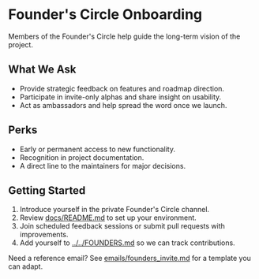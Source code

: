 # Founder's Circle Onboarding

Members of the Founder's Circle help guide the long-term vision of the project.

## What We Ask
- Provide strategic feedback on features and roadmap direction.
- Participate in invite-only alphas and share insight on usability.
- Act as ambassadors and help spread the word once we launch.

## Perks
- Early or permanent access to new functionality.
- Recognition in project documentation.
- A direct line to the maintainers for major decisions.

## Getting Started
1. Introduce yourself in the private Founder's Circle channel.
2. Review [docs/README.md](../README.md) to set up your environment.
3. Join scheduled feedback sessions or submit pull requests with improvements.
4. Add yourself to [../../FOUNDERS.md](../../FOUNDERS.md) so we can track contributions.

Need a reference email? See [emails/founders_invite.md](../../emails/founders_invite.md) for a template you can adapt.
